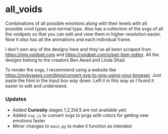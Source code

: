 # all_voids

Combinations of all possible emotions along with their levels with all possible vivid types and normal type.
Also has a collection of the svgs of all the voidpets so that you can edit and view them in higher resolution easier.
Now it *also* has all the animations and each individual frame.

I don't own any of the designs here and they've all been scraped from https://img.voidpet.com and https://voidpet.com/o/pet-item-editor. All the designs belong to the creators Ben Awad and Linda Shad.

To render the svgs, I recommend using a website like https://mybyways.com/blog/convert-svg-to-png-using-your-browser. Just paste the html in the input box way down. Left it in this way as I found it easier to edit and understand.

### Updates

-   Added **Curiosity** stages 1,2,3(4,5 are not available yet)
-   Added `svg.js` to convert svgs to pngs with colors for getting new emotions faster
-   Minor changes to `main.py` to make it function as intended
